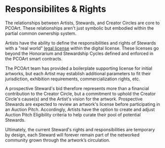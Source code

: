 # Responsibilites & Rights

The relationships between Artists, Stewards, and Creator Circles are core to PCOArt. These relationships aren't just symbolic but embodied within the partial common ownership system.

Artists have the ability to define the responsibilities and rights of Stewards with a "real world" [legal license](../for-artists/instantiating-your-art/legal-license.md) within the digital license. These licenses go beyond the Honorarium and Stewardship Cycles defined and enforced in the PCOArt smart contracts.

The PCOArt team has provided a boilerplate supporting license for initial artworks, but each Artist may establish additional parameters to fit their jurisdiction, exhibition requirements, commercialization rights, etc.&#x20;

A prospective Steward's bid therefore represents more than a financial contribution to the Creator Circle, but a commitment to uphold the Creator Circle's cause(s) and the Artist's vision for the artwork. Prospective Stewards are expected to review an artwork's license before participating in an Auction Pitch. Accordingly, Artists have the option to create and adjust Auction Pitch Eligibility criteria to help curate their pool of potential Stewards.&#x20;

Ultimately, the current Steward's rights and responsibilities are temporary by design, each Steward will forever remain part of the networked community grown through the artwork’s circulation.

